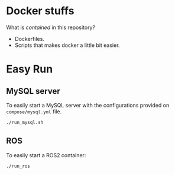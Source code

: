 # Docker stuffs

What is *contained* in this repository?
* Dockerfiles.
* Scripts that makes docker a little bit easier.


# Easy Run

## MySQL server
To easily start a MySQL server with the configurations provided on ``compose/mysql.yml`` file.
```bash
./run_mysql.sh
```

## ROS 
To easily start a ROS2 container:
```bash
./run_ros
```